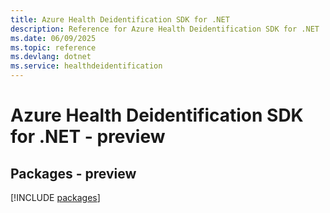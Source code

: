 ```yaml
---
title: Azure Health Deidentification SDK for .NET
description: Reference for Azure Health Deidentification SDK for .NET
ms.date: 06/09/2025
ms.topic: reference
ms.devlang: dotnet
ms.service: healthdeidentification
---
```

# Azure Health Deidentification SDK for .NET - preview
## Packages - preview
[!INCLUDE [packages](health-deidentification-index.md)]
